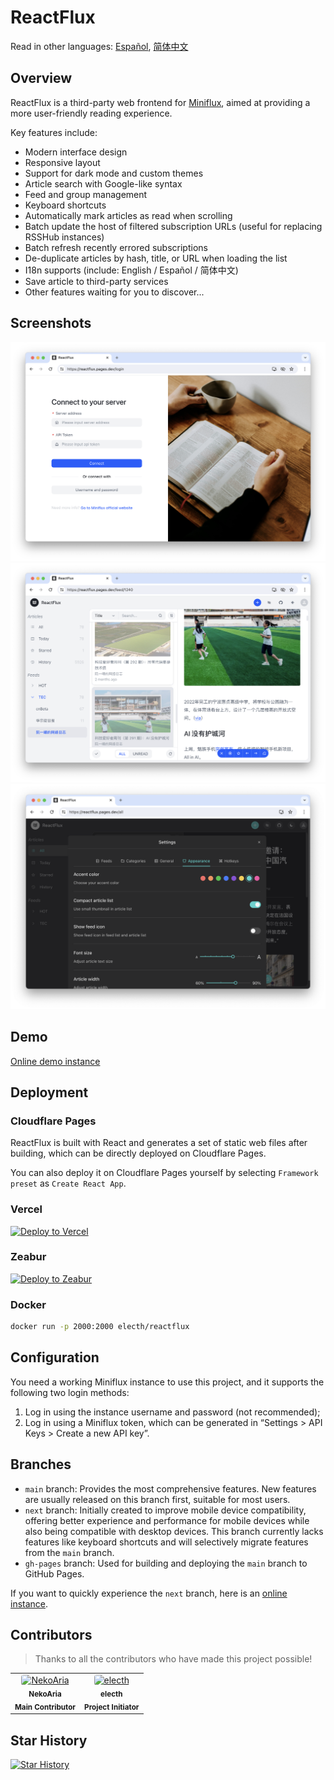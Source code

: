 # ReactFlux

Read in other languages: [Español](README.es-ES.md), [简体中文](README.zh-CN.md)

## Overview

ReactFlux is a third-party web frontend for [Miniflux](https://github.com/miniflux/miniflux), aimed at providing a more user-friendly reading experience.

Key features include:

- Modern interface design
- Responsive layout
- Support for dark mode and custom themes
- Article search with Google-like syntax
- Feed and group management
- Keyboard shortcuts
- Automatically mark articles as read when scrolling
- Batch update the host of filtered subscription URLs (useful for replacing RSSHub instances)
- Batch refresh recently errored subscriptions
- De-duplicate articles by hash, title, or URL when loading the list
- I18n supports (include: English / Español / 简体中文)
- Save article to third-party services
- Other features waiting for you to discover...

## Screenshots

![Login](images/login.png)
![Layout](images/layout.png)
![Settings](images/settings.png)

## Demo

[Online demo instance](https://reactflux.pages.dev/login)

## Deployment

### Cloudflare Pages

ReactFlux is built with React and generates a set of static web files after building, which can be directly deployed on Cloudflare Pages.

You can also deploy it on Cloudflare Pages yourself by selecting `Framework preset` as `Create React App`.

### Vercel

[![Deploy to Vercel](https://vercel.com/button)](https://vercel.com/import/project?template=https://github.com/electh/ReactFlux)

### Zeabur

[![Deploy to Zeabur](https://zeabur.com/button.svg)](https://zeabur.com/templates/OKXO3W)

### Docker

```bash
docker run -p 2000:2000 electh/reactflux
```

## Configuration

You need a working Miniflux instance to use this project, and it supports the following two login methods:

1. Log in using the instance username and password (not recommended);
2. Log in using a Miniflux token, which can be generated in “Settings > API Keys > Create a new API key”.

## Branches

- `main` branch: Provides the most comprehensive features. New features are usually released on this branch first, suitable for most users.
- `next` branch: Initially created to improve mobile device compatibility, offering better experience and performance for mobile devices while also being compatible with desktop devices. This branch currently lacks features like keyboard shortcuts and will selectively migrate features from the `main` branch.
- `gh-pages` branch: Used for building and deploying the `main` branch to GitHub Pages.

If you want to quickly experience the `next` branch, here is an [online instance](https://arcoflux.pages.dev/login).

## Contributors

> Thanks to all the contributors who have made this project possible!

<table>
<tr>
    <td align="center">
        <a href="https://github.com/NekoAria">
            <img src="https://avatars.githubusercontent.com/u/23137034?v=4" width="90" alt="NekoAria" style="border-radius: 4px"/>
        </a>
        <br />
        <sub><b>NekoAria</b></sub>
        <br />
        <sub><b> Main Contributor </b></sub>
    </td>
    <td align="center">
        <a href="https://github.com/electh">
            <img src="https://avatars.githubusercontent.com/u/83588235?v=4" width="90" alt="electh" style="border-radius: 4px"/>
        </a>
        <br />
        <sub><b>electh</b></sub>
        <br />
        <sub><b> Project Initiator </b></sub>
    </td>
</tr>
</table>

## Star History

[![Star History](https://starchart.cc/electh/ReactFlux.svg)](https://starchart.cc/electh/ReactFlux)
```
